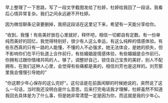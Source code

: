 
  早上整理了一下思路，写了一段文字截图发给了杜婷，杜婷给我回了一段话，我看后心情异常复杂。我们之间永远避不开杜婷。

  因为微信聊条记录要删掉，我把这段话在这里记下来，希望有一天能分享给你。

  “收到，我懂！有些美好放在心里就好，释怀吧，相信一切都自有定数。有一份单纯而美好的回忆，我觉得特别好，很少有人这么幸运，有这么纯粹的情感体验。有些东西真的只有一路的人能懂，不懂的人不必强求，她无法体会，是她的损失，但不影响你们在平行轨道上合作前行，有些婚姻是情感体验，有些婚姻是合作前行。你拥有过跟你情绪共鸣的人，够了。调整好自己，锁住自己宝贵的美好，别人不配拥有，在我们这种人心里，会觉得有些痛都是美的，相信刘芳也是这样的。刘芳那里我会慢慢引导她的”

  "你这颗少年心保存的这么完好"。这句话是在前面闲聊的时候她说的，突然说了这么一句话，当时我还没明白是什么意思。后来打完电话我才理解，杜婷虽然不知道我回去具体是为了什么事，但是她非常清楚一定是因为你，而这就是我的少年心。
